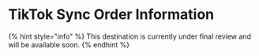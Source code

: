 # TikTok Sync Order Information

{% hint style="info" %}
This destination is currently under final review and will be available soon.
{% endhint %}

